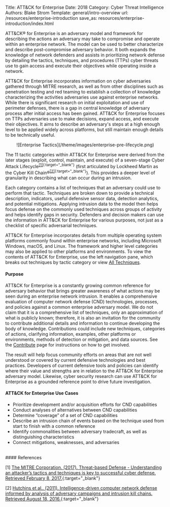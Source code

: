 Title: ATT&CK for Enterprise
Date: 2018
Category: Cyber Threat Intelligence
Authors: Blake Strom
Template: general/intro-overview
url: /resources/enterprise-introduction
save_as: resources/enterprise-introduction/index.html

ATT&CK® for Enterprise is an adversary model and framework for describing the actions an adversary may take to compromise and operate within an enterprise network. The model can be used to better characterize and describe post-compromise adversary behavior. It both expands the knowledge of network defenders and assists in prioritizing network defense by detailing the tactics, techniques, and procedures (TTPs) cyber threats use to gain access and execute their objectives while operating inside a network.

ATT&CK for Enterprise incorporates information on cyber adversaries gathered through MITRE research, as well as from other disciplines such as penetration testing and red teaming to establish a collection of knowledge characterizing the activities adversaries use against enterprise networks. While there is significant research on initial exploitation and use of perimeter defenses, there is a gap in central knowledge of adversary process after initial access has been gained. ATT&CK for Enterprise focuses on TTPs adversaries use to make decisions, expand access, and execute their objectives. It aims to describe an adversary's steps at a high enough level to be applied widely across platforms, but still maintain enough details to be technically useful.

<center>
![Enterprise Tactics](/theme/images/enterprise-pre-lifecycle.png)
</center>

The 11 tactic categories within ATT&CK for Enterprise were derived from the later stages (exploit, control, maintain, and execute) of a seven-stage Cyber Attack Lifecycle<sup>[[1]](https://www.mitre.org/capabilities/cybersecurity/threat-based-defense){:target="_blank"}</sup> (first articulated by Lockheed Martin as the Cyber Kill Chain®<sup>[[2]](https://www.lockheedmartin.com/content/dam/lockheed-martin/rms/documents/cyber/LM-White-Paper-Intel-Driven-Defense.pdf){:target="_blank"}</sup>). This provides a deeper level of granularity in describing what can occur during an intrusion.

Each category contains a list of techniques that an adversary could use to perform that tactic. Techniques are broken down to provide a technical description, indicators, useful defensive sensor data, detection analytics, and potential mitigations. Applying intrusion data to the model then helps focus defense on the commonly used techniques across groups of activity and helps identify gaps in security. Defenders and decision makers can use the information in ATT&CK for Enterprise for various purposes, not just as a checklist of specific adversarial techniques.

ATT&CK for Enterprise incorporates details from multiple operating system platforms commonly found within enterprise networks, including Microsoft Windows, macOS, and Linux. The framework and higher level categories may also be applied to other platforms and environments. To view the contents of ATT&CK for Enterprise, use the left navigation pane, which breaks out techniques by tactic category or view [All Techniques](/techniques/enterprise/).

#### Purpose
ATT&CK for Enterprise is a constantly growing common reference for adversary behavior that brings greater awareness of what actions may be seen during an enterprise network intrusion. It enables a comprehensive evaluation of computer network defense (CND) technologies, processes, and policies against a common enterprise adversary model. We do not claim that it is a comprehensive list of techniques, only an approximation of what is publicly known; therefore, it is also an invitation for the community to contribute additional details and information to continue developing the body of knowledge. Contributions could include new techniques, categories of actions, clarifying information, examples, other platforms or environments, methods of detection or mitigation, and data sources. See the [Contribute](/resources/contribute) page for instructions on how to get involved.

The result will help focus community efforts on areas that are not well understood or covered by current defensive technologies and best practices. Developers of current defensive tools and policies can identify where their value and strengths are in relation to the ATT&CK for Enterprise adversary model. Likewise, cyber security research can use ATT&CK for Enterprise as a grounded reference point to drive future investigation.

#### ATT&CK for Enterprise Use Cases

* Prioritize development and/or acquisition efforts for CND capabilities
* Conduct analyses of alternatives between CND capabilities
* Determine “coverage” of a set of CND capabilities
* Describe an intrusion chain of events based on the technique used from start to finish with a common reference
* Identify commonalities between adversary tradecraft, as well as distinguishing characteristics
* Connect mitigations, weaknesses, and adversaries

<br>
#### References

[1] [The MITRE Corporation. (2017). Threat-based Defense - Understanding an attacker’s tactics and techniques is key to successful cyber defense. Retrieved February 8, 2017.](https://www.mitre.org/capabilities/cybersecurity/threat-based-defense){:target="_blank"}

[2] [Hutchins et al.. (2011). Intelligence-driven computer network defense informed by analysis of adversary campaigns and intrusion kill chains. Retrieved August 18, 2016.](http://www.lockheedmartin.com/content/dam/lockheed/data/corporate/documents/LM-White-Paper-Intel-Driven-Defense.pdf){:target="_blank"}
